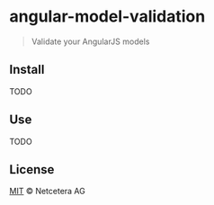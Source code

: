 # angular-model-validation

> Validate your AngularJS models


## Install

TODO

## Use

TODO

## License

[MIT](http://opensource.org/licenses/MIT) © Netcetera AG

